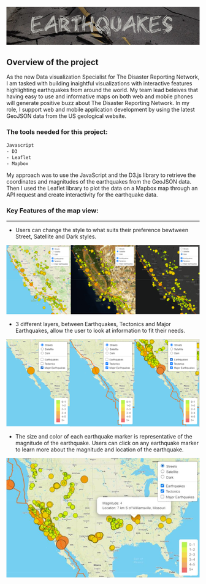 ![header](./images/eq_title_header.png)

## Overview of the project

As the new Data visualization Specialist for The Disaster Reporting Network, I am tasked with building inaightful visualizations with interactive features highlighting earthquakes from around the world. My team lead beleives that having easy to use and informative maps on both web and mobile phones will generate positive buzz about The Disaster Reporting Network. In my role, I support web and mobile application development by using the latest GeoJSON data from the US geological website. 

### The tools needed for this project:

    Javascript
    - D3
    - Leaflet
    - Mapbox

My approach was to use the JavaScript and the D3.js library to retrieve the coordinates and magnitudes of the earthquakes from the GeoJSON data. Then I used the Leaflet library to plot the data on a Mapbox map through an API request and create interactivity for the earthquake data.

### Key Features of the map view:
---

- Users can change the style to what suits their preference bewtween Street, Satellite and Dark styles.

![map](./images/comp.png)

- 3 different layers, between Earthquakes, Tectonics and Major Earthquakes, allow the user to look at information to fit their needs. 

![map](./images/layerS_comp.png)

- The size and color of each earthquake marker is representative of the magnitude of the earthquake. Users can click on any earthquake marker to learn more about the magnitude and location of the earthquake.

![map](./images/map_view.png)

